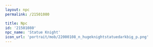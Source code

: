 ```yaml
---
layout: npc
permalink: /21501080

title: Npc
id: '21501080'
npc_name: 'Statue Knight'
icon_url: 'portrait/mob/22000108_n_hugeknightstatuedarkbig_p.png'
---
```

